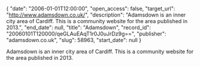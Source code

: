 {
  "date": "2006-01-01T12:00:00", 
  "open_access": false, 
  "target_url": "http://www.adamsdown.co.uk/", 
  "description": "Adamsdown is an inner city area of Cardiff. This is a community website for the area published in 2013.", 
  "end_date": null, 
  "title": "Adamsdown", 
  "record_id": "20060101T120000/qeGLAuEAqT1r0J0uJrDz9g==", 
  "publisher": "adamsdown.co.uk", 
  "slug": 58963, 
  "start_date": null
}

Adamsdown is an inner city area of Cardiff. This is a community website for the area published in 2013.